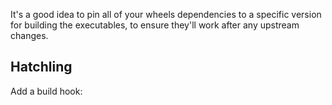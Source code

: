 It's a good idea to pin all of your wheels dependencies to a specific version for building the executables, to ensure they'll work after any upstream changes.

<!-- Add example of fastapi, transformers updates causing issues -->

## Hatchling

Add a build hook:
